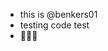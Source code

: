 - this is @benkers01
- testing code test
- 🙉🙉🙉

<!---
benkers01/benkers01 is a ✨ special ✨ repository because its `README.md` (this file) appears on your GitHub profile.
You can click the Preview link to take a look at your changes.
--->
